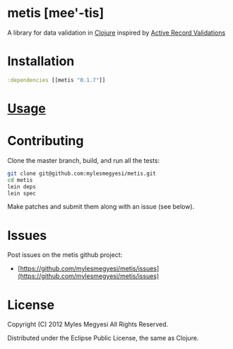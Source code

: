 # metis [mee'-tis]

A library for data validation in [Clojure](http://clojure.org/) inspired by [Active Record Validations](http://guides.rubyonrails.org/active_record_validations_callbacks.html)

# Installation

``` clojure
:dependencies [[metis "0.1.7"]]
```

# [Usage](https://github.com/mylesmegyesi/metis/wiki/)

# Contributing

Clone the master branch, build, and run all the tests:

``` bash
git clone git@github.com:mylesmegyesi/metis.git
cd metis
lein deps
lein spec
```

Make patches and submit them along with an issue (see below).

# Issues

Post issues on the metis github project:

* [https://github.com/mylesmegyesi/metis/issues](https://github.com/mylesmegyesi/metis/issues)

# License

Copyright (C) 2012 Myles Megyesi All Rights Reserved.

Distributed under the Eclipse Public License, the same as Clojure.
